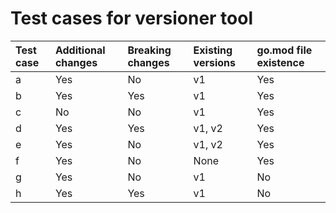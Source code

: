 # Test cases for versioner tool

| Test case | Additional changes | Breaking changes | Existing versions | go.mod file existence |
| :--- | :--- | :--- | :--- | :--- |
| a | Yes | No | v1 | Yes |
| b | Yes | Yes | v1 | Yes |
| c | No | No | v1 | Yes |
| d | Yes | Yes | v1, v2 | Yes |
| e | Yes | No | v1, v2 | Yes |
| f | Yes | No | None | Yes |
| g | Yes | No | v1 | No |
| h | Yes | Yes | v1 | No |
